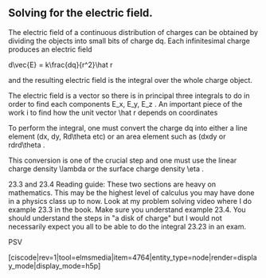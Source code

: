 ## Solving for the electric field. 

The electric field of a continuous distribution of charges can be obtained by dividing the objects into small bits of charge dq. Each infinitesimal charge produces an electric field

<lrn-math> d\vec{E} = k\frac{dq}{r^2}\hat r </lrn-math>

and the resulting electric field is the integral over the whole charge object.

<lrndesign-sidenote label="Instructor Note" icon="bookmark" bg-color="#c2e5f2">
The electric field is a vector so there is in principal three integrals to do in order to find each components <lrn-math>E_x, E_y, E_z </lrn-math>. An important piece of the work i to find how the unit vector <lrn-math>\hat r </lrn-math> depends on coordinates
</lrndesign-sidenote>


To perform the integral, one must convert the charge dq into either a line element (dx, dy, <lrn-math> Rd\theta </lrn-math> etc) or an area element such as (dxdy or <lrn-math> rdrd\theta </lrn-math>.

This conversion is one of the crucial step and one must use the linear charge density <lrn-math>\lambda </lrn-math> or the surface charge density <lrn-math>\eta </lrn-math>. 

<stop-note title="Read Knight 4ed" icon="stopnoteicons:book-icon">
<span slot="message">23.3 and 23.4</span>
</stop-note>

<lrndesign-sidenote label="Instructor Note" icon="bookmark" bg-color="#c2e5f2">
Reading guide: These two sections are heavy on mathematics. This may be the highest level of calculus you may have done in a physics class up to now. Look at my problem solving video where I do example 23.3 in the book. Make sure you understand example 23.4. You should understand the steps in "a disk of charge" but I would not necessarily expect you all to be able to do the integral 23.23 in an exam. 
</lrndesign-sidenote>

PSV



[ciscode|rev=1|tool=elmsmedia|item=4764|entity_type=node|render=display_mode|display_mode=h5p]